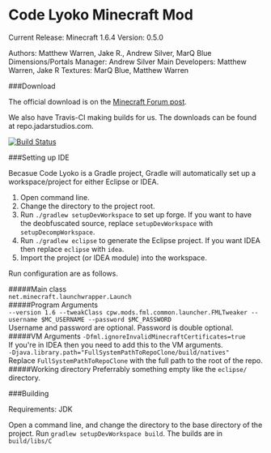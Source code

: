Code Lyoko Minecraft Mod
============

Current Release: Minecraft 1.6.4
Version: 0.5.0

Authors: Matthew Warren, Jake R., Andrew Silver, MarQ Blue
Dimensions/Portals Manager: Andrew Silver
Main Developers: Matthew Warren, Jake R
Textures: MarQ Blue, Matthew Warren

###Download

The official download is on the [Minecraft Forum post](http://www.minecraftforum.net/topic/1403995-152-code-lyoko-mod-043-minecraft-forum/).

We also have Travis-CI making builds for us. The downloads can be found at repo.jadarstudios.com.

[![Build Status](https://travis-ci.org/Cortex-Modders/CodeLyokoMod.png?branch=master)](https://travis-ci.org/Cortex-Modders/CodeLyokoMod)

###Setting up IDE

Becasue Code Lyoko is a Gradle project, Gradle will automatically set up a workspace/project for either Eclipse or IDEA.

1. Open command line.
2. Change the directory to the project root.
3. Run `./gradlew setupDevWorkspace` to set up forge. If you want to have the deobfuscated source, replace `setupDevWorkspace` with `setupDecompWorkspace`.
4. Run `./gradlew eclipse` to generate the Eclipse project. If you want IDEA then replace `eclipse` with `idea`.
5. Import the project (or IDEA module) into the workspace.

Run configuration are as follows.

#####Main class  
`net.minecraft.launchwrapper.Launch`   
#####Program Arguments  
`--version 1.6 --tweakClass cpw.mods.fml.common.launcher.FMLTweaker --username $MC_USERNAME --password $MC_PASSWORD`  
Username and password are optional. Password is double optional.
#####VM Arguments
`-Dfml.ignoreInvalidMinecraftCertificates=true`  
If you're in IDEA then you need to add this to the VM arguments.  
`-Djava.library.path="FullSystemPathToRepoClone/build/natives"`  
Replace `FullSystemPathToRepoClone` with the full path to the root of the repo.
#####Working directory
Preferrably something empty like the ```eclipse/``` directory.

###Building

Requirements: JDK

Open a command line, and change the directory to the base directory of the project. Run `gradlew setupDevWorkspace build`. The builds are in `build/libs/C`
